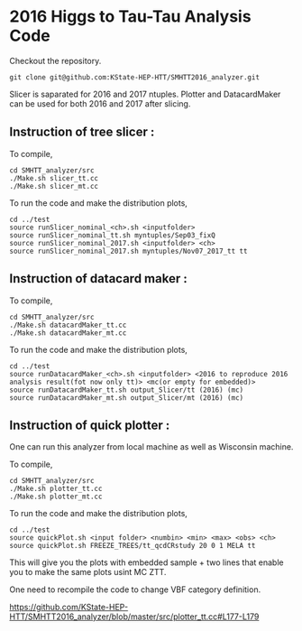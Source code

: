 # 2016 Higgs to Tau-Tau Analysis Code

Checkout the repository.
```
git clone git@github.com:KState-HEP-HTT/SMHTT2016_analyzer.git
```

Slicer is saparated for 2016 and 2017 ntuples. Plotter and DatacardMaker can be used for both 2016 and 2017 after slicing.

## Instruction of tree slicer :

To compile,
```
cd SMHTT_analyzer/src
./Make.sh slicer_tt.cc 
./Make.sh slicer_mt.cc 
```

To run the code and make the distribution plots,

```
cd ../test
source runSlicer_nominal_<ch>.sh <inputfolder>
source runSlicer_nominal_tt.sh myntuples/Sep03_fixQ
source runSlicer_nominal_2017.sh <inputfolder> <ch>
source runSlicer_nominal_2017.sh myntuples/Nov07_2017_tt tt
```



## Instruction of datacard maker :

To compile,
```
cd SMHTT_analyzer/src
./Make.sh datacardMaker_tt.cc 
./Make.sh datacardMaker_mt.cc 
```

To run the code and make the distribution plots,

```
cd ../test
source runDatacardMaker_<ch>.sh <inputfolder> <2016 to reproduce 2016 analysis result(fot now only tt)> <mc(or empty for embedded)> 
source runDatacardMaker_tt.sh output_Slicer/tt (2016) (mc)
source runDatacardMaker_mt.sh output_Slicer/mt (2016) (mc) 
```


## Instruction of quick plotter :
One can run this analyzer from local machine as well as Wisconsin machine. 

To compile,
```
cd SMHTT_analyzer/src
./Make.sh plotter_tt.cc 
./Make.sh plotter_mt.cc 
```

To run the code and make the distribution plots,

```
cd ../test
source quickPlot.sh <input folder> <numbin> <min> <max> <obs> <ch> 
source quickPlot.sh FREEZE_TREES/tt_qcdCRstudy 20 0 1 MELA tt
```

This will give you the plots with embedded sample + two lines that enable you to make the same plots usint MC ZTT.


One need to recompile the code to change VBF category definition.

https://github.com/KState-HEP-HTT/SMHTT2016_analyzer/blob/master/src/plotter_tt.cc#L177-L179




